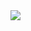 <img src="https://streak-stats.demolab.com?user=minori-web241&theme=tokyonight&hide_border=false&date_format=%5BY%20%5DM%20j" />
